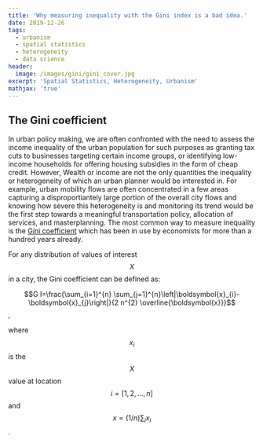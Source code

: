 ```yaml
---
title: 'Why measuring inequality with the Gini index is a bad idea.'
date: 2019-12-26
tags:
  - urbanism
  - spatial statistics
  - heterogeneity
  - data science
header:
  image: /images/gini/gini_cover.jpg
excerpt: 'Spatial Statistics, Heterogeneity, Urbanism'
mathjax: 'true'
---
```


## The Gini coefficient

In urban policy making, we are often confronted with the need to assess the income inequality of the urban population for such purposes as granting tax cuts to businesses targeting certain income groups, or identifying low-income households for offering housing subsidies in the form of cheap credit.
However, Wealth or income are not the only quantities the inequality or heterogeneity of which an urban planner would be interested in. For example, urban mobility flows are often concentrated in a few areas capturing a disproportiantely large portion of the overall city flows and knowing how severe this heterogeneity is and monitoring its trend would be the first step towards a meaningful transportation policy, allocation of services, and masterplanning.
The most common way to measure inequality is the [Gini coefficient](https://en.wikipedia.org/wiki/Gini_coefficient) which has been in use by economists for more than a hundred years already.

For any distribution of values of interest $$X$$ in a city, the Gini coefficient can be defined as:

$$G I=\frac{\sum_{i=1}^{n} \sum_{j=1}^{n}\left|\boldsymbol{x}_{i}-\boldsymbol{x}_{j}\right|}{2 n^{2} \overline{\boldsymbol{x}}}$$,

where $$x_i$$ is the $$X$$ value at location $$i=[1,2, \ldots, n]$$ and $$x=(1 / n) \sum_{i} x_{i}$$.


